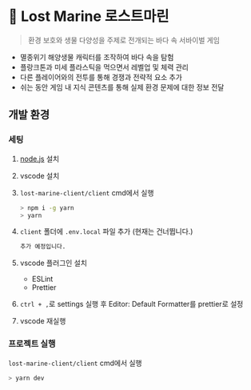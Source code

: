 # :ocean: Lost Marine 로스트마린

> 환경 보호와 생물 다양성을 주제로 전개되는 바다 속 서바이벌 게임

- 멸종위기 해양생물 캐릭터를 조작하여 바다 속을 탐험
- 플랑크톤과 미세 플라스틱을 먹으면서 레벨업 및 체력 관리
- 다른 플레이어와의 전투를 통해 경쟁과 전략적 요소 추가
- 쉬는 동안 게임 내 지식 콘텐츠를 통해 실제 환경 문제에 대한 정보 전달

## 개발 환경

### 세팅

1. [node.js](https://nodejs.org/dist/v20.11.0/node-v20.11.0-x64.msi) 설치
2. vscode 설치
3. `lost-marine-client/client` cmd에서 실행

   ```bash
   > npm i -g yarn
   > yarn
   ```

4. `client` 폴더에 `.env.local` 파일 추가 (현재는 건너뜁니다.)

   ```bash
   추가 예정입니다.
   ```

5. vscode 플러그인 설치

   - ESLint
   - Prettier

6. `ctrl + ,`로 settings 실행 후 Editor: Default Formatter를 prettier로 설정

7. vscode 재실행

### 프로젝트 실행

`lost-marine-client/client` cmd에서 실행

```bash
> yarn dev
```
